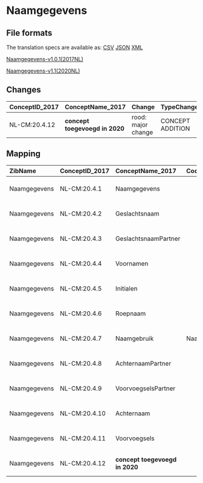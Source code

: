 # Naamgegevens
## File formats

The translation specs are available as: 
[CSV](../csv/Naamgegevens.csv) [JSON](../json/Naamgegevens.json) [XML](../xml/Naamgegevens.xml)



[Naamgegevens-v1.0.1(2017NL)](https://zibs.nl/wiki/Naamgegevens-v1.0.1(2017NL))

[Naamgegevens-v1.1(2020NL)](https://zibs.nl/wiki/Naamgegevens-v1.1(2020NL))









## Changes

| ConceptID_2017   | ConceptName_2017               | Change             | TypeChange       | Impact_heen   | TRANSLATIE_spec_heen   | Impact_terug   | TRANSLATIE_spec_terug                                     | Omschrijving                                  |
|:-----------------|:-------------------------------|:-------------------|:-----------------|:--------------|:-----------------------|:---------------|:----------------------------------------------------------|:----------------------------------------------|
| NL-CM:20.4.12    | **concept toegevoegd in 2020** | rood: major change | CONCEPT ADDITION | Low           |                        | High           | IF source <> [blank] THEN source -> target=[non-zib item] | element titels toegevoegd aan informatiemodel |

## Mapping

| ZibName      | ConceptID_2017   | ConceptName_2017               | Codelists_2017       | Change                  | ConceptID_2020   | ConceptName_2020     | Codelists_2020       | Bits     | Omschrijving                                  | TypeChange       | Impact_heen   | TRANSLATIE_spec_heen   | Impact_terug   | TRANSLATIE_spec_terug                                     |
|:-------------|:-----------------|:-------------------------------|:---------------------|:------------------------|:-----------------|:---------------------|:---------------------|:---------|:----------------------------------------------|:-----------------|:--------------|:-----------------------|:---------------|:----------------------------------------------------------|
| Naamgegevens | NL-CM:20.4.1     | Naamgegevens                   |                      | groen: geen wijzigingen | NL-CM:20.4.1     | Naamgegevens         |                      |          |                                               |                  |               |                        |                |                                                           |
| Naamgegevens | NL-CM:20.4.2     | Geslachtsnaam                  |                      | groen: geen wijzigingen | NL-CM:20.4.2     | Geslachtsnaam        |                      |          |                                               |                  |               |                        |                |                                                           |
| Naamgegevens | NL-CM:20.4.3     | GeslachtsnaamPartner           |                      | groen: geen wijzigingen | NL-CM:20.4.3     | GeslachtsnaamPartner |                      |          |                                               |                  |               |                        |                |                                                           |
| Naamgegevens | NL-CM:20.4.4     | Voornamen                      |                      | groen: geen wijzigingen | NL-CM:20.4.4     | Voornamen            |                      |          |                                               |                  |               |                        |                |                                                           |
| Naamgegevens | NL-CM:20.4.5     | Initialen                      |                      | groen: geen wijzigingen | NL-CM:20.4.5     | Initialen            |                      |          |                                               |                  |               |                        |                |                                                           |
| Naamgegevens | NL-CM:20.4.6     | Roepnaam                       |                      | groen: geen wijzigingen | NL-CM:20.4.6     | Roepnaam             |                      |          |                                               |                  |               |                        |                |                                                           |
| Naamgegevens | NL-CM:20.4.7     | Naamgebruik                    | NaamgebruikCodelijst | groen: geen wijzigingen | NL-CM:20.4.7     | Naamgebruik          | NaamgebruikCodelijst |          |                                               |                  |               |                        |                |                                                           |
| Naamgegevens | NL-CM:20.4.8     | AchternaamPartner              |                      | groen: geen wijzigingen | NL-CM:20.4.8     | AchternaamPartner    |                      |          |                                               |                  |               |                        |                |                                                           |
| Naamgegevens | NL-CM:20.4.9     | VoorvoegselsPartner            |                      | groen: geen wijzigingen | NL-CM:20.4.9     | VoorvoegselsPartner  |                      |          |                                               |                  |               |                        |                |                                                           |
| Naamgegevens | NL-CM:20.4.10    | Achternaam                     |                      | groen: geen wijzigingen | NL-CM:20.4.10    | Achternaam           |                      |          |                                               |                  |               |                        |                |                                                           |
| Naamgegevens | NL-CM:20.4.11    | Voorvoegsels                   |                      | groen: geen wijzigingen | NL-CM:20.4.11    | Voorvoegsels         |                      |          |                                               |                  |               |                        |                |                                                           |
| Naamgegevens | NL-CM:20.4.12    | **concept toegevoegd in 2020** |                      | rood: major change      | NL-CM:20.4.12    | Titels               |                      | ZIB-1067 | element titels toegevoegd aan informatiemodel | CONCEPT ADDITION | Low           |                        | High           | IF source <> [blank] THEN source -> target=[non-zib item] |

